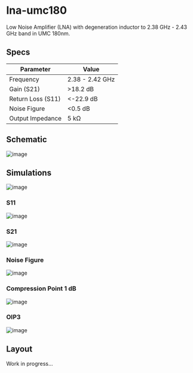 # lna-umc180
Low Noise Amplifier (LNA) with degeneration inductor to 2.38 GHz - 2.43 GHz band in UMC 180nm.

## Specs
Parameter   | Value
--------- | ------
Frequency | 2.38 - 2.42 GHz
Gain (S21) | >18.2 dB
Return Loss (S11) | <-22.9 dB
Noise Figure | <0.5 dB
Output Impedance | 5 kΩ 

## Schematic

![image](https://github.com/hugodiasg/lna-umc180/assets/80465879/6ab19f43-a652-4011-a48a-fdb4451be5b7)

## Simulations
![image](https://github.com/hugodiasg/lna-umc180/assets/80465879/d74def71-7da0-4ec6-989f-e36e090b7879)

### S11

![image](https://github.com/hugodiasg/lna-umc180/assets/80465879/54713fb2-97c2-46ec-a94e-88eda819472f)

### S21

![image](https://github.com/hugodiasg/lna-umc180/assets/80465879/04ca4830-8a81-47be-92fd-452e97865bf8)

### Noise Figure

![image](https://github.com/hugodiasg/lna-umc180/assets/80465879/8aedd048-01fe-4283-97e4-b14b8a27bcb8)

### Compression Point 1 dB

![image](https://github.com/hugodiasg/lna-umc180/assets/80465879/61107cef-6e1a-4d89-8890-1b77a9c4631b)

### OIP3

![image](https://github.com/hugodiasg/lna-umc180/assets/80465879/a2a9834e-7c32-4a3e-8d5b-dd9d626d2321)

## Layout
Work in progress...






